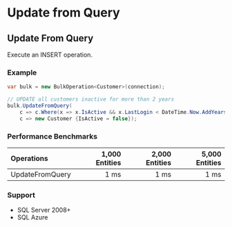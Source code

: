 # Update from Query

## Update From Query
Execute an INSERT operation.

### Example
```csharp
var bulk = new BulkOperation<Customer>(connection);

// UPDATE all customers inactive for more than 2 years
bulk.UpdateFromQuery(
    c => c.Where(x => x.IsActive && x.LastLogin < DateTime.Now.AddYears(-2)),
    c => new Customer {IsActive = false});
```

### Performance Benchmarks

| Operations      | 1,000 Entities | 2,000 Entities | 5,000 Entities |
| :-------------- | -------------: | -------------: | -------------: |
| UpdateFromQuery | 1 ms           | 1 ms           | 1 ms           |

### Support
- SQL Server 2008+
- SQL Azure
